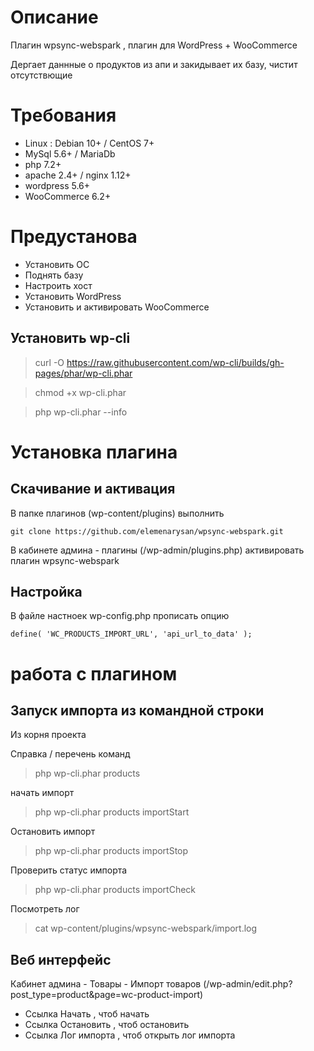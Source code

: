 # Описание 
Плагин  wpsync-webspark , плагин для WordPress + WooCommerce

Дергает даннные о продуктов из апи и закидывает их базу, чистит отсутствющие

# Требования

- Linux : Debian 10+ / CentOS 7+
- MySql 5.6+ / MariaDb
- php 7.2+
- apache 2.4+ / nginx 1.12+
- wordpress 5.6+
- WooCommerce 6.2+


# Предустанова

- Установить ОС
- Поднять базу
- Настроить хост
- Установить WordPress
- Установить и активировать WooCommerce


## Установить wp-cli
> curl -O https://raw.githubusercontent.com/wp-cli/builds/gh-pages/phar/wp-cli.phar

> chmod +x wp-cli.phar

>php wp-cli.phar --info

# Установка плагина
## Скачивание и активация
В папке плагинов (wp-content/plugins) выполнить
```
git clone https://github.com/elemenarysan/wpsync-webspark.git
```
В кабинете админа - плагины (/wp-admin/plugins.php) активировать плагин wpsync-webspark

## Настройка
В файле настноек wp-config.php прописать опцию
```
define( 'WC_PRODUCTS_IMPORT_URL', 'api_url_to_data' );
```

# работа с плагином
## Запуск импорта из командной строки
Из корня проекта

Справка / перечень команд
> php wp-cli.phar products

начать импорт
> php wp-cli.phar products importStart

Остановить импорт
> php wp-cli.phar products importStop

Проверить статус импорта
> php wp-cli.phar products importCheck

Посмотреть лог
> cat wp-content/plugins/wpsync-webspark/import.log

## Веб интерфейс
Кабинет админа - Товары - Импорт товаров (/wp-admin/edit.php?post_type=product&page=wc-product-import)

- Ссылка Начать , чтоб начать 
- Ссылка Остановить , чтоб остановить
- Ссылка Лог импорта , чтоб открыть лог импорта

